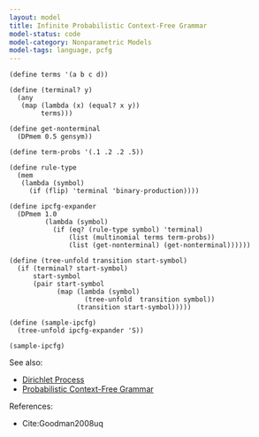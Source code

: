 ```yaml
---
layout: model
title: Infinite Probabilistic Context-Free Grammar
model-status: code
model-category: Nonparametric Models
model-tags: language, pcfg
---
```


    (define terms '(a b c d))
    
    (define (terminal? y)
      (any
       (map (lambda (x) (equal? x y))
            terms)))
    
    (define get-nonterminal
      (DPmem 0.5 gensym))
    
    (define term-probs '(.1 .2 .2 .5))
    
    (define rule-type
      (mem 
       (lambda (symbol)
         (if (flip) 'terminal 'binary-production))))
           
    (define ipcfg-expander
      (DPmem 1.0
             (lambda (symbol)
               (if (eq? (rule-type symbol) 'terminal)
                   (list (multinomial terms term-probs))
                   (list (get-nonterminal) (get-nonterminal))))))
    
    (define (tree-unfold transition start-symbol)
      (if (terminal? start-symbol)
          start-symbol
          (pair start-symbol 
                (map (lambda (symbol) 
                       (tree-unfold  transition symbol)) 
                     (transition start-symbol)))))
    
    (define (sample-ipcfg) 
      (tree-unfold ipcfg-expander 'S))
    
    (sample-ipcfg)

See also:

- [Dirichlet Process](/models/dpmem.html)
- [Probabilistic Context-Free Grammar](/models/pcfg.html)

References:

- Cite:Goodman2008uq
